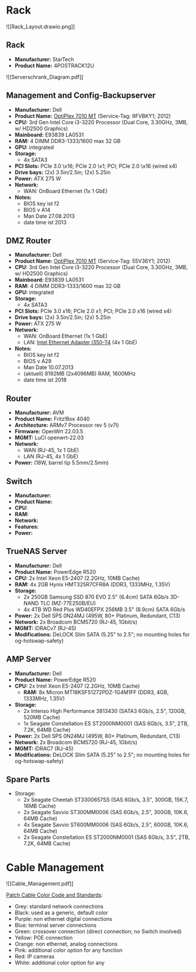 # Rack
![[Rack_Layout.drawio.png]]

## Rack
- **Manufacturer:** StarTech
- **Product Name:** 4POSTRACK12U

![[Serverschrank_Diagram.pdf]]

## Management and Config-Backupserver
- **Manufacturer:** Dell
- **Product Name:** [OptiPlex 7010 MT](https://www.hardware-corner.net/desktop-models/Dell-OptiPlex-7010-MT/) (Service-Tag: 9FVBKY1; 2012)
- **CPU:** 3rd Gen Intel Core i3-3220 Processor (Dual Core, 3.30GHz, 3MB, w/ HD2500 Graphics)
- **Mainboard:** E93839 LA0531
- **RAM:** 4 DIMM DDR3-1333/1600 max 32 GB
- **GPU:** integrated
- **Storage:**
	- 4x SATA3
- **PCI Slots:** PCIe 3.0 \x16; PCIe 2.0 \x1; PCI; PCIe 2.0 \x16 (wired x4)
- **Drive bays:** (2x) 3.5in/2.5in; (2x) 5.25in
- **Power:** ATX 275 W
- **Network:** 
	- WAN: OnBoard Ethernet (1x 1 GbE)
- **Notes:**
	- BIOS key ist f2
	- BIOS v A14
	- Man Date 27.08.2013
	- date time ist 2013

## DMZ Router
- **Manufacturer:** Dell
- **Product Name:** [OptiPlex 7010 MT](https://www.hardware-corner.net/desktop-models/Dell-OptiPlex-7010-MT/) (Service-Tag: 55V36Y1; 2012)
- **CPU:** 3rd Gen Intel Core i3-3220 Processor (Dual Core, 3.30GHz, 3MB, w/ HD2500 Graphics)
- **Mainboard:** E93839 LA0531
- **RAM:** 4 DIMM DDR3-1333/1600 max 32 GB
- **GPU:** integrated
- **Storage:**
	- 4x SATA3
- **PCI Slots:** PCIe 3.0 x16; PCIe 2.0 x1; PCI; PCIe 2.0 x16 (wired x4)
- **Drive bays:** (2x) 3.5in/2.5in; (2x) 5.25in
- **Power:** ATX 275 W
- **Network:** 
	- WAN: OnBoard Ethernet (1x 1 GbE)
	- LAN: [Intel Ethernet Adapter I350-T4](https://ark.intel.com/content/www/us/en/ark/products/184824/intel-ethernet-network-adapter-i350-t4-for-ocp-3-0.html) (4x 1 GbE)
- **Notes:**
	- BIOS key ist f2
	- BIOS v A29
	- Man Date 10.07.2013
	- (aktuell) 8192MB (2x4096MB) RAM, 1600MHz
	- date time ist 2018
## Router
- **Manufacturer:** AVM
- **Product Name:** Fritz!Box 4040
- **Architecture:** ARMv7 Processor rev 5 (v7l)
- **Firmware:** OpenWrt 22.03.5
- **MGMT:** LuCI openwrt-22.03
- **Network:**
	- WAN (RJ-45, 1x 1 GbE)
	- LAN (RJ-45, 4x 1 GbE)
- **Power:** (18W, barrel tip 5.5mm/2.5mm)

## Switch
- **Manufacturer:**
- **Product Name:**
- **CPU:**
- **RAM:**
- **Network:**
- **Features:**
- **Power:** 

## TrueNAS Server
- **Manufacturer:** Dell
- **Product Name:** PowerEdge R520
- **CPU:** 2x Intel Xeon E5-2407 (2.2GHz, 10MB Cache)
- **RAM:** 4x 2GB Hynix HMT325R7CFR8A (DDR3, 1333MHz, 1.35V)
- **Storage:**
	- 2x 250GB Samsung SSD 870 EVO 2.5" (6.4cm) SATA 6Gb/s 3D-NAND TLC (MZ-77E250B/EU)
	- 4x 4TB WD Red Plus WD40EFPX 256MB 3.5" (8.9cm) SATA 6Gb/s
- **Power:** 2x Dell SPS 0N24MJ (495W, 80+ Platinum, Redundant, C13)
- **Network:** 2x Broadcom BCM5720 (RJ-45, 1Gbit/s)
- **MGMT:** iDRACv7 (RJ-45)
- **Modifications:** DeLOCK Slim SATA (5.25" to 2.5"; no mounting holes for og-hotswap-safety)

## AMP Server
- **Manufacturer:** Dell
- **Product Name:** PowerEdge R520
- **CPU:** 2x Intel Xeon E5-2407 (2.2GHz, 10MB Cache)
	- **RAM:** 8x Micron MT18KSF51272PDZ-1G4M1FF (DDR3, 4GB, 1333MHz, 1.35V)
- **Storage:**
	- 2x Intenso High Performance 3813430 (SATA3 6Gb/s, 2.5", 120GB, 520MB Cache)
	- 1x Seagate Constellation ES ST2000NM0001 (SAS 6Gb/s, 3.5", 2TB, 7.2K, 64MB Cache)
- **Power:** 2x Dell SPS 0N24MJ (495W, 80+ Platinum, Redundant, C13)
- **Network:** 2x Broadcom BCM5720 (RJ-45, 1Gbit/s)
- **MGMT:** iDRAC7 (RJ-45)
- **Modifications:** DeLOCK Slim SATA (5.25" to 2.5"; no mounting holes for og-hotswap-safety)

## Spare Parts
- Storage:
	- 2x Seagate Cheetah ST3300657SS (SAS 6Gb/s, 3.5", 300GB, 15K.7, 16MB Cache)
	- 2x Seagate Savvio ST300MM0006 (SAS 6Gb/s, 2.5", 300GB, 10K.6, 64MB Cache)
	- 4x Seagate Savvio ST600MM0006 (SAS 6Gb/s, 2.5", 600GB, 10K.6, 64MB Cache)
	- 2x Seagate Constellation ES ST2000NM0001 (SAS 6Gb/s, 3.5", 2TB, 7.2K, 64MB Cache)
# Cable Management

![[Cable_Management.pdf]]

[Patch Cable Color Code and Standards](https://www.cablewholesale.com/blog/index.php/2022/01/26/different-cable-colors-and-their-uses-the-complete-guide/):

- Grey: standard network connections
- Black: used as a generic, default color
- Purple: non ethernet digital connections
- Blue: terminal server connections
- Green: crossover connection (direct connection; no Switch involved)
- Yellow: POE connection
- Orange: non ethernet, analog connections
- Pink: additional color option for any function
- Red: IP cameras
- White: additional color option for any
